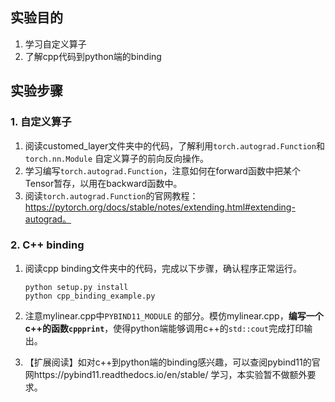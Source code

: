 ## 实验目的

1. 学习自定义算子
2. 了解cpp代码到python端的binding



## 实验步骤

### 1. 自定义算子

1. 阅读customed_layer文件夹中的代码，了解利用`torch.autograd.Function`和`torch.nn.Module` 自定义算子的前向反向操作。
2. 学习编写`torch.autograd.Function`，注意如何在forward函数中把某个Tensor暂存，以用在backward函数中。
3. 阅读`torch.autograd.Function`的官网教程：https://pytorch.org/docs/stable/notes/extending.html#extending-autograd。



### 2. C++ binding

1. 阅读cpp binding文件夹中的代码，完成以下步骤，确认程序正常运行。

   ```
   python setup.py install
   python cpp_binding_example.py
   ```

   

2. 注意mylinear.cpp中`PYBIND11_MODULE` 的部分。模仿mylinear.cpp，**编写一个c++的函数`cppprint`**，使得python端能够调用c++的`std::cout`完成打印输出。

   

3. 【扩展阅读】如对c++到python端的binding感兴趣，可以查阅pybind11的官网https://pybind11.readthedocs.io/en/stable/ 学习，本实验暂不做额外要求。
